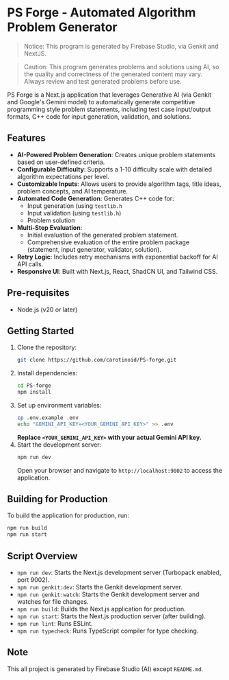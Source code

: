 # PS Forge - Automated Algorithm Problem Generator

> Notice: This program is generated by Firebase Studio, via Genkit and NextJS.

> Caution: This program generates problems and solutions using AI, so the quality and correctness of the generated content may vary. Always review and test generated problems before use.

PS Forge is a Next.js application that leverages Generative AI (via Genkit and Google's Gemini model) to automatically generate competitive programming style problem statements, including test case input/output formats, C++ code for input generation, validation, and solutions.

## Features

*   **AI-Powered Problem Generation**: Creates unique problem statements based on user-defined criteria.
*   **Configurable Difficulty**: Supports a 1-10 difficulty scale with detailed algorithm expectations per level.
*   **Customizable Inputs**: Allows users to provide algorithm tags, title ideas, problem concepts, and AI temperature.
*   **Automated Code Generation**: Generates C++ code for:
    *   Input generation (using `testlib.h`
    *   Input validation (using `testlib.h`)
    *   Problem solution
*   **Multi-Step Evaluation**:
    *   Initial evaluation of the generated problem statement.
    *   Comprehensive evaluation of the entire problem package (statement, input generator, validator, solution).
*   **Retry Logic**: Includes retry mechanisms with exponential backoff for AI API calls.
*   **Responsive UI**: Built with Next.js, React, ShadCN UI, and Tailwind CSS.

## Pre-requisites
*   Node.js (v20 or later)

## Getting Started
1. Clone the repository:
    ```bash
    git clone https://github.com/carotinoid/PS-forge.git
    ```
2. Install dependencies:
    ```bash
    cd PS-forge
    npm install
    ```
3. Set up environment variables:
    ```bash
    cp .env.example .env
    echo "GEMINI_API_KEY=<YOUR_GEMINI_API_KEY>" >> .env
    ```
    **Replace `<YOUR_GEMINI_API_KEY>` with your actual Gemini API key.**
4. Start the development server:
    ```bash
    npm run dev
    ```
    Open your browser and navigate to `http://localhost:9002` to access the application.

## Building for Production
To build the application for production, run:
```bash
npm run build
npm run start
```

## Script Overview
*   `npm run dev`: Starts the Next.js development server (Turbopack enabled, port 9002).
*   `npm run genkit:dev`: Starts the Genkit development server.
*   `npm run genkit:watch`: Starts the Genkit development server and watches for file changes.
*   `npm run build`: Builds the Next.js application for production.
*   `npm run start`: Starts the Next.js production server (after building).
*   `npm run lint`: Runs ESLint.
*   `npm run typecheck`: Runs TypeScript compiler for type checking.

## Note
This all project is generated by Firebase Studio (AI) except `README.md`.